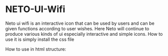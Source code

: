 # NETO-UI-Wifi
Neto ui wifi is an interactive icon that can be used by users and can be given functions according to user wishes. Here Neto will continue to produce various kinds of ui especially interactive and simple icons. How to use it is simply install the css file

How to use in html structure:

<!DOCTYPE html>
<html>
  <head>
    <title>testing</title>
     <link href="https://cdnjs.cloudflare.com/ajax/libs/font-awesome/6.0.0-beta3/css/all.min.css" rel="stylesheet">
    <link rel="stylesheet" href="https://cdn.jsdelivr.net/gh/NETO-coder/NETO-UI-Wifi@main/wifi.css">
  </head>
  <body>
    <div class="wife" wifi-Neto-UI></div>
  </body>
</html>